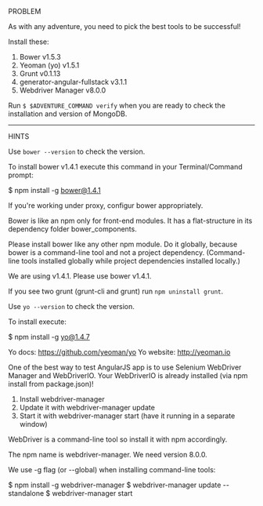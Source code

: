 PROBLEM

As with any adventure, you need to pick the best tools to be successful!

Install these:

1. Bower v1.5.3
2. Yeoman (yo) v1.5.1
3. Grunt v0.1.13
4. generator-angular-fullstack v3.1.1
5. Webdriver Manager v8.0.0


Run `$ $ADVENTURE_COMMAND verify` when you are ready to check the installation and version of MongoDB.

---

HINTS

Use `bower --version` to check the version.

To install bower v1.4.1 execute this command in your Terminal/Command prompt:

$ npm install -g bower@1.4.1

If you're working under proxy, configur bower appropriately.

Bower is like an npm only for front-end modules. It has a flat-structure in its dependency folder bower_components.

Please install bower like any other npm module. Do it globally, because bower is a command-line tool and not a project dependency. (Command-line tools installed globally while project dependencies installed locally.)

We are using v1.4.1. Please use bower v1.4.1.

If you see two grunt (grunt-cli and grunt) run `npm uninstall grunt`.

Use `yo --version` to check the version.

To install execute:

$ npm install -g yo@1.4.7

Yo docs: https://github.com/yeoman/yo
Yo website: http://yeoman.io

One of the best way to test AngularJS app is to use Selenium WebDriver Manager and WebDriverIO.
Your WebDriverIO is already installed (via npm install from package.json)!

1. Install webdriver-manager
2. Update it with webdriver-manager update
3. Start it with webdriver-manager start (have it running in a separate window)

WebDriver is a command-line tool so install it with npm accordingly.

The npm name is webdriver-manager. We need version 8.0.0.

We use -g flag (or --global) when installing command-line tools:

$ npm install -g webdriver-manager
$ webdriver-manager update --standalone
$ webdriver-manager start
